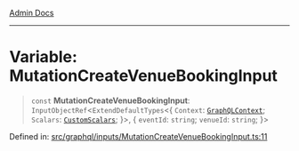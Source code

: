 [Admin Docs](/)

***

# Variable: MutationCreateVenueBookingInput

> `const` **MutationCreateVenueBookingInput**: `InputObjectRef`\<`ExtendDefaultTypes`\<\{ `Context`: [`GraphQLContext`](../../../context/type-aliases/GraphQLContext.md); `Scalars`: [`CustomScalars`](../../../scalars/type-aliases/CustomScalars.md); \}\>, \{ `eventId`: `string`; `venueId`: `string`; \}\>

Defined in: [src/graphql/inputs/MutationCreateVenueBookingInput.ts:11](https://github.com/Sourya07/talawa-api/blob/4e4298c85a0d2c28affa824f2aab7ec32b5f3ac5/src/graphql/inputs/MutationCreateVenueBookingInput.ts#L11)
